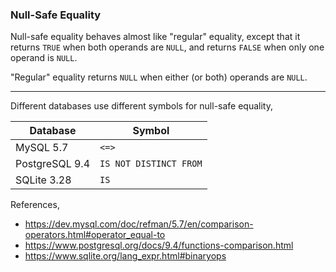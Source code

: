 ### Null-Safe Equality

Null-safe equality behaves almost like "regular" equality,
except that it returns `TRUE` when both operands are `NULL`,
and returns `FALSE` when only one operand is `NULL`.

"Regular" equality returns `NULL` when either (or both) operands are `NULL`.

-----

Different databases use different symbols for null-safe equality,

Database        | Symbol
----------------|-------
MySQL 5.7       | `<=>`
PostgreSQL 9.4  | `IS NOT DISTINCT FROM`
SQLite 3.28     | `IS`

References,
+ https://dev.mysql.com/doc/refman/5.7/en/comparison-operators.html#operator_equal-to
+ https://www.postgresql.org/docs/9.4/functions-comparison.html
+ https://www.sqlite.org/lang_expr.html#binaryops